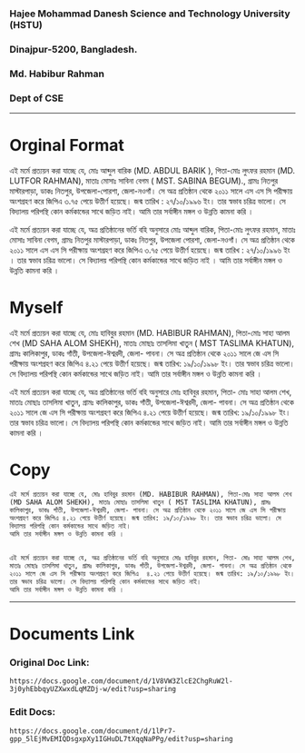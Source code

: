 ### Hajee Mohammad Danesh Science and Technology University (HSTU)
### Dinajpur-5200, Bangladesh.
### Md. Habibur Rahman
### Dept of CSE


<hr>

# Orginal Format


এই মর্মে প্রত্যয়ন করা যাচ্ছে যে, মোঃ আব্দুল বারিক (MD. ABDUL BARIK ), পিতা-মোঃ লুৎফর রহমান (MD. LUTFOR RAHMAN), মাতাঃ মোসাঃ সাবিনা বেগম ( MST. SABINA BEGUM)., গ্রামঃ নিতপুর মাস্টারপাড়া, ডাকঃ নিতপুর, উপজেলা-পোরশা, জেলা-নওগাঁ। সে অত্র প্রতিষ্ঠান থেকে ২০১১ সালে এস এস সি পরীক্ষায় অংশগ্রহণ করে জিপিএ ৩.৭৫ পেয়ে উত্তীর্ণ হয়েছে। জন্ম তারিখ : ২৭/১০/১৯৯৬ ইং। তার স্বভাব চরিত্র ভালো। সে বিদ্যালয় পরিপন্থি কোন কর্মকান্ডের সাথে জড়িত নাই।
আমি তার সর্বাঙ্গীন মঙ্গল ও উন্নতি কামনা করি ।


এই মর্মে প্রত্যয়ন করা যাচ্ছে যে, অত্র প্রতিষ্ঠানের ভর্তি বহি অনুসারে মোঃ আব্দুল বারিক, পিতা-মোঃ লুৎফর রহমান, মাতাঃ মোসাঃ সাবিনা বেগম, গ্রামঃ নিতপুর মাস্টারপাড়া, ডাকঃ নিতপুর, উপজেলা পোরশা, জেলা-নওগাঁ। সে অত্র প্রতিষ্ঠান থেকে ২০১১ সালে এস এস সি পরীক্ষায় অংশগ্রহণ করে জিপিএ ৩.৭৫ পেয়ে উত্তীর্ণ হয়েছে। জন্ম তারিখ : ২৭/১০/১৯৯৬ ইং । তার স্বভাব চরিত্র ভালো। সে বিদ্যালয় পরিপন্থি কোন কর্মকান্ডের সাথে জড়িত নাই ।
আমি তার সর্বাঙ্গীন মঙ্গল ও উন্নতি কামনা করি ।


# Myself 

এই মর্মে প্রত্যয়ন করা যাচ্ছে যে, মোঃ হাবিবুর রহমান (MD. HABIBUR RAHMAN), পিতা-মোঃ সাহা আলম শেখ (MD SAHA ALOM SHEKH), মাতাঃ মোছাঃ তাসলিমা খাতুন ( MST TASLIMA KHATUN), গ্রামঃ কালিকাপুর, ডাকঃ গাঁতী, উপজেলা-ঈশ্বরদী, জেলা- পাবনা। সে অত্র প্রতিষ্ঠান থেকে ২০১১ সালে জে এস সি পরীক্ষায় অংশগ্রহণ করে জিপিএ ৪.২১ পেয়ে উত্তীর্ণ হয়েছে। জন্ম তারিখ: ১৯/১০/১৯৯৮ ইং। তার স্বভাব চরিত্র ভালো। সে বিদ্যালয় পরিপন্থি কোন কর্মকান্ডের সাথে জড়িত নাই।
আমি তার সর্বাঙ্গীন মঙ্গল ও উন্নতি কামনা করি ।


এই মর্মে প্রত্যয়ন করা যাচ্ছে যে, অত্র প্রতিষ্ঠানের ভর্তি বহি অনুসারে মোঃ হাবিবুর রহমান, পিতা- মোঃ সাহা আলম শেখ, মাতাঃ মোছাঃ তাসলিমা খাতুন, গ্রামঃ কালিকাপুর, ডাকঃ গাঁতী, উপজেলা-ঈশ্বরদী, জেলা- পাবনা। সে অত্র প্রতিষ্ঠান থেকে ২০১১ সালে জে এস সি পরীক্ষায় অংশগ্রহণ করে জিপিএ  ৪.২১ পেয়ে উত্তীর্ণ হয়েছে। জন্ম তারিখ: ১৯/১০/১৯৯৮ ইং। তার স্বভাব চরিত্র ভালো। সে বিদ্যালয় পরিপন্থি কোন কর্মকান্ডের সাথে জড়িত নাই।
আমি তার সর্বাঙ্গীন মঙ্গল ও উন্নতি কামনা করি ।



# Copy 
```
এই মর্মে প্রত্যয়ন করা যাচ্ছে যে, মোঃ হাবিবুর রহমান (MD. HABIBUR RAHMAN), পিতা-মোঃ সাহা আলম শেখ (MD SAHA ALOM SHEKH), মাতাঃ মোছাঃ তাসলিমা খাতুন ( MST TASLIMA KHATUN), গ্রামঃ কালিকাপুর, ডাকঃ গাঁতী, উপজেলা-ঈশ্বরদী, জেলা- পাবনা। সে অত্র প্রতিষ্ঠান থেকে ২০১১ সালে জে এস সি পরীক্ষায় অংশগ্রহণ করে জিপিএ ৪.২১ পেয়ে উত্তীর্ণ হয়েছে। জন্ম তারিখ: ১৯/১০/১৯৯৮ ইং। তার স্বভাব চরিত্র ভালো। সে বিদ্যালয় পরিপন্থি কোন কর্মকান্ডের সাথে জড়িত নাই।
আমি তার সর্বাঙ্গীন মঙ্গল ও উন্নতি কামনা করি ।
```
```

এই মর্মে প্রত্যয়ন করা যাচ্ছে যে, অত্র প্রতিষ্ঠানের ভর্তি বহি অনুসারে মোঃ হাবিবুর রহমান, পিতা- মোঃ সাহা আলম শেখ, মাতাঃ মোছাঃ তাসলিমা খাতুন, গ্রামঃ কালিকাপুর, ডাকঃ গাঁতী, উপজেলা-ঈশ্বরদী, জেলা- পাবনা। সে অত্র প্রতিষ্ঠান থেকে ২০১১ সালে জে এস সি পরীক্ষায় অংশগ্রহণ করে জিপিএ  ৪.২১ পেয়ে উত্তীর্ণ হয়েছে। জন্ম তারিখ: ১৯/১০/১৯৯৮ ইং। তার স্বভাব চরিত্র ভালো। সে বিদ্যালয় পরিপন্থি কোন কর্মকান্ডের সাথে জড়িত নাই।
আমি তার সর্বাঙ্গীন মঙ্গল ও উন্নতি কামনা করি ।
```

---

# Documents Link 

### Original Doc Link: 
```
https://docs.google.com/document/d/1V8VW3ZlcE2ChgRuW2l-3j0yhEbbqyUZXwxdLqMZDj-w/edit?usp=sharing
```

### Edit Docs: 

```
https://docs.google.com/document/d/1lPr7-gpp_5lEjMvEMIQDsgxpXy1IGHuDL7tXqqNaPPg/edit?usp=sharing
```
